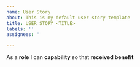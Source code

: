 ```yaml
---
name: User Story
about: This is my default user story template
title: USER STORY <TITLE>
labels: ''
assignees: ''

---
```


As a **role** I can **capability** so that **received benefit**
